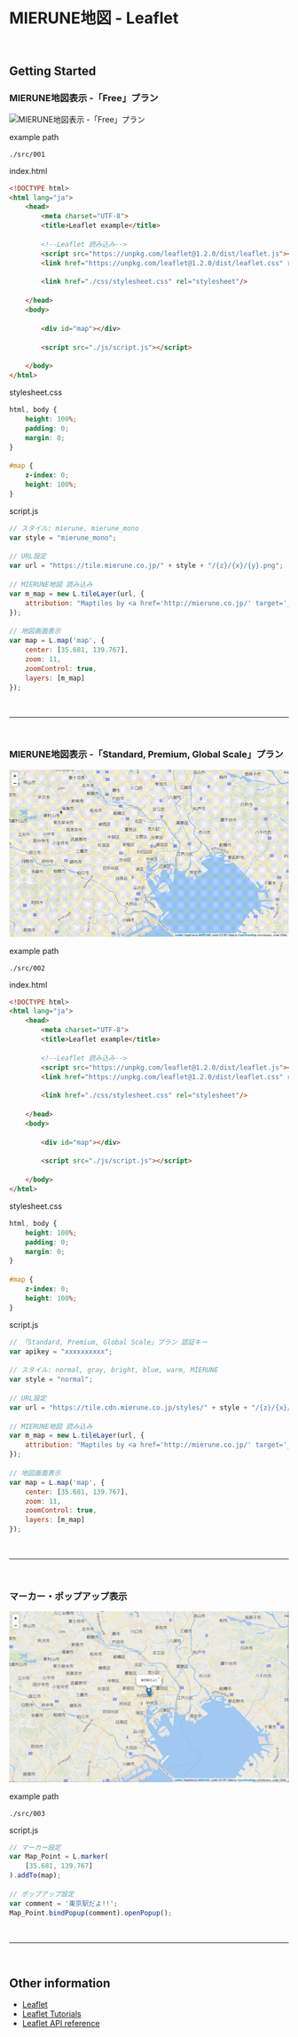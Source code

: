# MIERUNE地図 - Leaflet

<br>

## Getting Started

### MIERUNE地図表示 -「Free」プラン

![MIERUNE地図表示 -「Free」プラン](./img/img_001.gif)

example path
```
./src/001
```

index.html
```html
<!DOCTYPE html>
<html lang="ja">
    <head>
        <meta charset="UTF-8">
        <title>Leaflet example</title>

        <!--Leaflet 読み込み-->
        <script src="https://unpkg.com/leaflet@1.2.0/dist/leaflet.js"></script>
        <link href="https://unpkg.com/leaflet@1.2.0/dist/leaflet.css" rel="stylesheet"/>

        <link href="./css/stylesheet.css" rel="stylesheet"/>

    </head>
    <body>

        <div id="map"></div>

        <script src="./js/script.js"></script>

    </body>
</html>
```

stylesheet.css
```css
html, body {
    height: 100%;
    padding: 0;
    margin: 0;
}

#map {
    z-index: 0;
    height: 100%;
}
```

script.js
```javascript
// スタイル: mierune, mierune_mono
var style = "mierune_mono";

// URL設定
var url = "https://tile.mierune.co.jp/" + style + "/{z}/{x}/{y}.png";

// MIERUNE地図 読み込み
var m_map = new L.tileLayer(url, {
    attribution: "Maptiles by <a href='http://mierune.co.jp/' target='_blank'>MIERUNE</a>, under CC BY. Data by <a href='http://osm.org/copyright' target='_blank'>OpenStreetMap</a> contributors, under ODbL."
});

// 地図画面表示
var map = L.map('map', {
    center: [35.681, 139.767],
    zoom: 11,
    zoomControl: true,
    layers: [m_map]
});
```

<br>

---

<br>

### MIERUNE地図表示 -「Standard, Premium, Global Scale」プラン

![MIERUNE地図表示 -「Standard, Premium, Global Scale」プラン](./img/img_002.gif)

example path
```
./src/002
```

index.html
```html
<!DOCTYPE html>
<html lang="ja">
    <head>
        <meta charset="UTF-8">
        <title>Leaflet example</title>

        <!--Leaflet 読み込み-->
        <script src="https://unpkg.com/leaflet@1.2.0/dist/leaflet.js"></script>
        <link href="https://unpkg.com/leaflet@1.2.0/dist/leaflet.css" rel="stylesheet"/>

        <link href="./css/stylesheet.css" rel="stylesheet"/>

    </head>
    <body>

        <div id="map"></div>

        <script src="./js/script.js"></script>

    </body>
</html>
```

stylesheet.css
```css
html, body {
    height: 100%;
    padding: 0;
    margin: 0;
}

#map {
    z-index: 0;
    height: 100%;
}
```

script.js
```javascript
// 「Standard, Premium, Global Scale」プラン 認証キー
var apikey = "xxxxxxxxxx";

// スタイル: normal, gray, bright, blue, warm, MIERUNE
var style = "normal";

// URL設定
var url = "https://tile.cdn.mierune.co.jp/styles/" + style + "/{z}/{x}/{y}.png" + "?key=" + apikey;

// MIERUNE地図 読み込み
var m_map = new L.tileLayer(url, {
    attribution: "Maptiles by <a href='http://mierune.co.jp/' target='_blank'>MIERUNE</a>, under CC BY. Data by <a href='http://osm.org/copyright' target='_blank'>OpenStreetMap</a> contributors, under ODbL."
});

// 地図画面表示
var map = L.map('map', {
    center: [35.681, 139.767],
    zoom: 11,
    zoomControl: true,
    layers: [m_map]
});
```

<br>

---

<br>

### マーカー・ポップアップ表示

![マーカー・ポップアップ表示](./img/img_003.png)

example path
```
./src/003
```

script.js
```javascript
// マーカー設定
var Map_Point = L.marker(
    [35.681, 139.767]
).addTo(map);

// ポップアップ設定
var comment = '東京駅だよ!!';
Map_Point.bindPopup(comment).openPopup();
```

<br>

---

<br>

## Other information

- [Leaflet](http://leafletjs.com)  
- [Leaflet Tutorials](http://leafletjs.com/examples.html)  
- [Leaflet API reference](http://leafletjs.com/reference-1.2.0.html)  